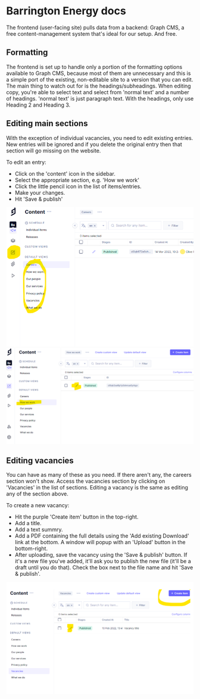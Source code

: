# Barrington Energy docs
The frontend (user-facing site) pulls data from a backend: Graph CMS, a free content-management system that's ideal for our setup. And free.

## Formatting
The frontend is set up to handle only a portion of the formatting options available to Graph CMS, because most of them are unnecessary and this is a simple port of the existing, non-editable site to a version that you can edit. The main thing to watch out for is the headings/subheadings. When editing copy, you're able to select text and select from 'normal text' and a number of headings. 'normal text' is just paragraph text. With the headings, only use Heading 2 and Heading 3.

## Editing main sections
With the exception of individual vacancies, you need to edit existing entries. New entries will be ignored and if you delete the original entry then that section will go missing on the website.

To edit an entry:
- Click on the 'content' icon in the sidebar.
- Select the appropriate section, e.g. 'How we work'
- Click the little pencil icon in the list of items/entries.
- Make your changes.
- Hit 'Save & publish'

![](img/barrington-cms-1.png "Editing content in Graph CMS")
![](img/barrington-cms-2.png "Editing main sections")

## Editing vacancies
You can have as many of these as you need. If there aren't any, the careers section won't show. Access the vacancies section by clicking on 'Vacancies' in the list of sections. Editing a vacancy is the same as editing any of the section above.

To create a new vacancy:
- Hit the purple 'Create item' button in the top-right.
- Add a title.
- Add a text summry.
- Add a PDF containing the full details using the 'Add existing Download' link at the bottom. A window will popup with an 'Upload' button in the bottom-right. 
- After uploading, save the vacancy using the 'Save & publish' button. If it's a new file you've added, it'll ask you to publish the new file (it'll be a draft until you do that). Check the box next to the file name and hit 'Save & publish'.

![](img/barrington-cms-3.png "Creating a new vacancy")